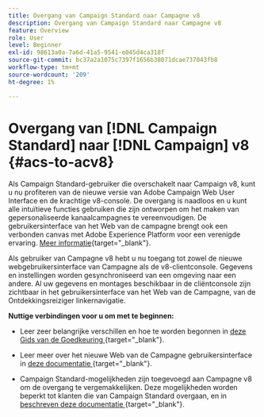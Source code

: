 ```yaml
---
title: Overgang van Campaign Standard naar Campagne v8
description: Overgang van Campaign Standard naar Campagne v8
feature: Overview
role: User
level: Beginner
exl-id: 98613a0a-7a6d-41a5-9541-e045d4ca318f
source-git-commit: bc37a2a1075c7397f1656b38071dcae737043fb8
workflow-type: tm+mt
source-wordcount: '209'
ht-degree: 1%

---
```


# Overgang van [!DNL Campaign Standard] naar [!DNL Campaign] v8 {#acs-to-acv8}

Als Campaign Standard-gebruiker die overschakelt naar Campaign v8, kunt u nu profiteren van de nieuwe versie van Adobe Campaign Web User Interface en de krachtige v8-console. De overgang is naadloos en u kunt alle intuïtieve functies gebruiken die zijn ontworpen om het maken van gepersonaliseerde kanaalcampagnes te vereenvoudigen. De gebruikersinterface van het Web van de campagne brengt ook een verbonden canvas met Adobe Experience Platform voor een verenigde ervaring. [Meer informatie](https://experienceleague.adobe.com/nl/docs/campaign-web/v8/start/acs-migration){target="_blank"}.

Als gebruiker van Campagne v8 hebt u nu toegang tot zowel de nieuwe webgebruikersinterface van Campagne als de v8-clientconsole. Gegevens en instellingen worden gesynchroniseerd van een omgeving naar een andere. Al uw gegevens en montages beschikbaar in de cliëntconsole zijn zichtbaar in het gebruikersinterface van het Web van de Campagne, van de Ontdekkingsreiziger linkernavigatie.

**Nuttige verbindingen voor u om met te beginnen:**

* Leer zeer belangrijke verschillen en hoe te worden begonnen in [ deze Gids van de Goedkeuring ](https://experienceleague.adobe.com/nl/docs/campaign-web/acs-to-ac/home){target="_blank"}.

* Leer meer over het nieuwe Web van de Campagne gebruikersinterface in [ deze documentatie ](https://experienceleague.adobe.com/docs/campaign-web/v8/campaign-web-home.html?lang=nl-NL){target="_blank"}.

* Campaign Standard-mogelijkheden zijn toegevoegd aan Campagne v8 om de overgang te vergemakkelijken. Deze mogelijkheden worden beperkt tot klanten die van Campaign Standard overgaan, en in [ beschreven deze documentatie ](https://experienceleague.adobe.com/nl/docs/experience-cloud/campaign/campaign-standard-migration-home){target="_blank"}.

